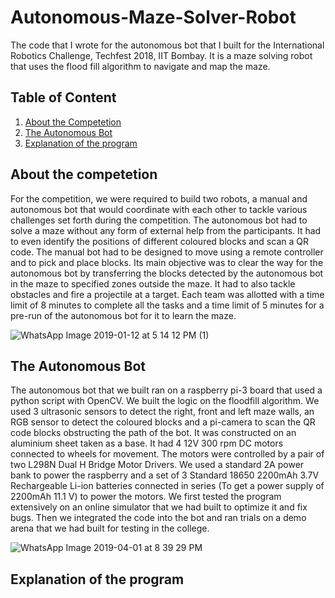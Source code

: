 # Autonomous-Maze-Solver-Robot
The code that I wrote for the autonomous bot that I built for the International Robotics Challenge, Techfest 2018, IIT Bombay. It is a maze solving robot that uses the flood fill algorithm to navigate and map the maze.

## Table of Content
1. [About the Competetion](#about-the-competetion)
2. [The Autonomous Bot](#the-autonomous-bot)
3. [Explanation of the program](#explanation-of-the-program)

## About the competetion
For the competition, we were required to build two robots, a manual and autonomous bot that would
coordinate with each other to tackle various challenges set forth during the competition. The
autonomous bot had to solve a maze without any form of external help from the participants. It had to
even identify the positions of different coloured blocks and scan a QR code. The manual bot had to be
designed to move using a remote controller and to pick and place blocks. Its main objective was to clear
the way for the autonomous bot by transferring the blocks detected by the autonomous bot in the maze
to specified zones outside the maze. It had to also tackle obstacles and fire a projectile at a target. Each
team was allotted with a time limit of 8 minutes to complete all the tasks and a time limit of 5 minutes
for a pre-run of the autonomous bot for it to learn the maze.

![WhatsApp Image 2019-01-12 at 5 14 12 PM (1)](https://user-images.githubusercontent.com/46392391/55337994-5568e280-54bd-11e9-9995-7de755a03438.jpeg)

## The Autonomous Bot
The autonomous bot that we built ran on a raspberry pi-3 board that used a python script with OpenCV.
We built the logic on the floodfill algorithm. We used 3 ultrasonic sensors to detect the right, front and
left maze walls, an RGB sensor to detect the coloured blocks and a pi-camera to scan the QR code blocks
obstructing the path of the bot. It was constructed on an aluminium sheet taken as a base. It had 4 12V 300 rpm 
DC motors connected to wheels for movement. The motors were controlled by a pair of two L298N Dual H Bridge Motor
Drivers. We used a standard 2A power bank to power the raspberry and a set of 3 Standard 18650
2200mAh 3.7V Rechargeable Li-ion batteries connected in series (To get a power supply of 2200mAh
11.1 V) to power the motors.
We first tested the program extensively on an online simulator that we had built to optimize it and fix
bugs. Then we integrated the code into the bot and ran trials on a demo arena that we had built for
testing in the college.

![WhatsApp Image 2019-04-01 at 8 39 29 PM](https://user-images.githubusercontent.com/46392391/55338440-5d755200-54be-11e9-993a-dcf04371aa4e.jpeg)

## Explanation of the program
